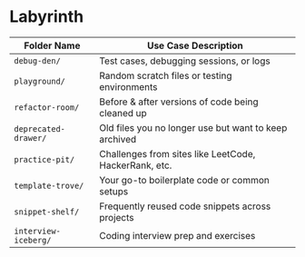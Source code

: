 # Labyrinth

| Folder Name          | Use Case Description                                  |
| -------------------- | ----------------------------------------------------- |
| `debug-den/`         | Test cases, debugging sessions, or logs               |
| `playground/`        | Random scratch files or testing environments          |
| `refactor-room/`     | Before & after versions of code being cleaned up      |
| `deprecated-drawer/` | Old files you no longer use but want to keep archived |
| `practice-pit/`      | Challenges from sites like LeetCode, HackerRank, etc. |
| `template-trove/`    | Your go-to boilerplate code or common setups          |
| `snippet-shelf/`     | Frequently reused code snippets across projects       |
| `interview-iceberg/` | Coding interview prep and exercises                   |
